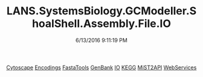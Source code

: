 ﻿---
title: LANS.SystemsBiology.GCModeller.ShoalShell.Assembly.File.IO
date: 6/13/2016 9:11:19 PM
---

[Cytoscape](T-LANS.SystemsBiology.GCModeller.ShoalShell.Assembly.File.IO.Cytoscape.html)
[Encodings](T-LANS.SystemsBiology.GCModeller.ShoalShell.Assembly.File.IO.Encodings.html)
[FastaTools](T-LANS.SystemsBiology.GCModeller.ShoalShell.Assembly.File.IO.FastaTools.html)
[GenBank](T-LANS.SystemsBiology.GCModeller.ShoalShell.Assembly.File.IO.GenBank.html)
[IO](T-LANS.SystemsBiology.GCModeller.ShoalShell.Assembly.File.IO.IO.html)
[KEGG](T-LANS.SystemsBiology.GCModeller.ShoalShell.Assembly.File.IO.KEGG.html)
[MiST2API](T-LANS.SystemsBiology.GCModeller.ShoalShell.Assembly.File.IO.MiST2API.html)
[WebServices](T-LANS.SystemsBiology.GCModeller.ShoalShell.Assembly.File.IO.WebServices.html)
